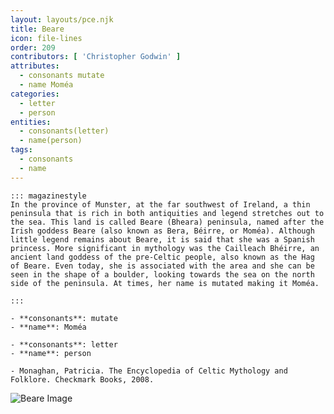 ```yaml
---
layout: layouts/pce.njk
title: Beare
icon: file-lines
order: 209
contributors: [ 'Christopher Godwin' ]
attributes:
  - consonants mutate
  - name Moméa
categories:
  - letter
  - person
entities:
  - consonants(letter)
  - name(person)
tags:
  - consonants
  - name
---
```

``` tab [group1:Info]
::: magazinestyle
In the province of Munster, at the far southwest of Ireland, a thin peninsula that is rich in both antiquities and legend stretches out to the sea. This land is called Beare (Bheara) peninsula, named after the Irish goddess Beare (also known as Bera, Béirre, or Moméa). Although little legend remains about Beare, it is said that she was a Spanish princess. More significant in mythology was the Cailleach Bhéirre, an ancient land goddess of the pre-Celtic people, also known as the Hag of Beare. Even today, she is associated with the area and she can be seen in the shape of a boulder, looking towards the sea on the north side of the peninsula. At times, her name is mutated making it Moméa.

:::
```
``` tab [group1:Attributes]
- **consonants**: mutate
- **name**: Moméa
```
``` tab [group1:Entities]
- **consonants**: letter
- **name**: person
```
``` tab [group1:Sources]
- Monaghan, Patricia. The Encyclopedia of Celtic Mythology and Folklore. Checkmark Books, 2008.
```
![Beare Image](['https://upload.wikimedia.org/wikipedia/commons/9/9a/Beare_Farm_-_geograph.org.uk_-_1800207.jpg'])
